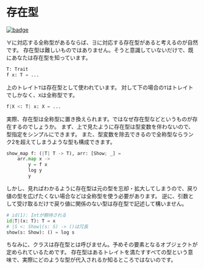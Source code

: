 # 存在型

[![badge](https://img.shields.io/endpoint.svg?url=https%3A%2F%2Fgezf7g7pd5.execute-api.ap-northeast-1.amazonaws.com%2Fdefault%2Fsource_up_to_date%3Fowner%3Derg-lang%26repos%3Derg%26ref%3Dmain%26path%3Ddoc/EN/syntax/type/advanced/existential.md%26commit_hash%3D44d7784aac3550ba97c8a1eaf20b9264b13d4134)](https://gezf7g7pd5.execute-api.ap-northeast-1.amazonaws.com/default/source_up_to_date?owner=erg-lang&repos=erg&ref=main&path=doc/EN/syntax/type/advanced/existential.md&commit_hash=44d7784aac3550ba97c8a1eaf20b9264b13d4134)

∀に対応する全称型があるならば、∃に対応する存在型があると考えるのが自然です。
存在型は難しいものではありません。そうと意識していないだけで、既にあなたは存在型を知っています。

```python
T: Trait
f x: T = ...
```

上のトレイト`T`は存在型として使われています。
対して下の場合の`T`はトレイトでしかなく、`X`は全称型です。

```python
f|X <: T| x: X = ...
```

実際、存在型は全称型に置き換えられます。ではなぜ存在型などというものが存在するのでしょうか。
まず、上で見たように存在型は型変数を伴わないので、型指定をシンプルにできます。
また、型変数を除去できるので全称型ならランク2を超えてしまうような型も構成できます。

```python
show_map f: (|T| T -> T), arr: [Show; _] =
    arr.map x ->
        y = f x
        log y
        y
```

しかし、見ればわかるように存在型は元の型を忘却・拡大してしまうので、戻り値の型を広げたくない場合などは全称型を使う必要があります。
逆に、引数として受け取るだけで戻り値に関係のない型は存在型で記述して構いません。

```python
# id(1): Intが期待される
id|T|(x: T): T = x
# |S <: Show|(s: S) -> ()は冗長
show(s: Show): () = log s
```

ちなみに、クラスは存在型とは呼びません。予めその要素となるオブジェクトが定められているためです。
存在型はあるトレイトを満たすすべての型という意味で、実際にどのような型が代入されるか知るところではないのです。
